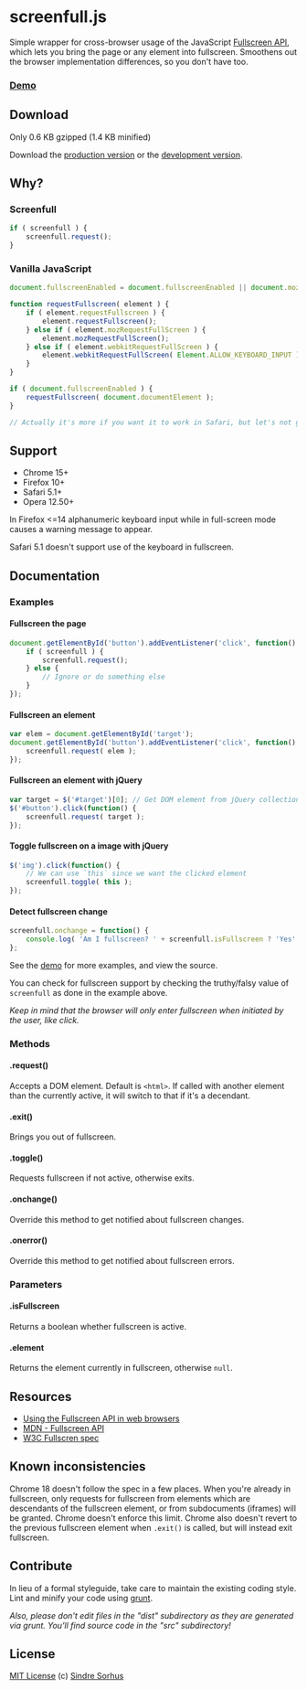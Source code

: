 # screenfull.js

Simple wrapper for cross-browser usage of the JavaScript [Fullscreen API](https://developer.mozilla.org/en/DOM/Using_full-screen_mode), which lets you bring the page or any element into fullscreen. Smoothens out the browser implementation differences, so you don't have too.


### [Demo](http://sindresorhus.com/screenfull.js)


## Download

Only 0.6 KB gzipped (1.4 KB minified)

Download the [production version][min] or the [development version][max].

[min]: https://raw.github.com/sindresorhus/screenfull.js/master/dist/screenfull.min.js
[max]: https://raw.github.com/sindresorhus/screenfull.js/master/dist/screenfull.js


## Why?

### Screenfull

```javascript
if ( screenfull ) {
	screenfull.request();
}
```

### Vanilla JavaScript

```javascript
document.fullscreenEnabled = document.fullscreenEnabled || document.mozFullScreenEnabled || document.documentElement.webkitRequestFullScreen;

function requestFullscreen( element ) {
	if ( element.requestFullscreen ) {
		element.requestFullscreen();
	} else if ( element.mozRequestFullScreen ) {
		element.mozRequestFullScreen();
	} else if ( element.webkitRequestFullScreen ) {
		element.webkitRequestFullScreen( Element.ALLOW_KEYBOARD_INPUT );
	}
}

if ( document.fullscreenEnabled ) {
	requestFullscreen( document.documentElement );
}

// Actually it's more if you want it to work in Safari, but let's not go there...
```


## Support

- Chrome 15+
- Firefox 10+
- Safari 5.1+
- Opera 12.50+

In Firefox <=14 alphanumeric keyboard input while in full-screen mode causes a warning message to appear.

Safari 5.1 doesn't support use of the keyboard in fullscreen.

## Documentation


### Examples


#### Fullscreen the page

```javascript
document.getElementById('button').addEventListener('click', function() {
	if ( screenfull ) {
		screenfull.request();
	} else {
		// Ignore or do something else
	}
});
```


#### Fullscreen an element

```javascript
var elem = document.getElementById('target');
document.getElementById('button').addEventListener('click', function() {
	screenfull.request( elem );
});
```


#### Fullscreen an element with jQuery

```javascript
var target = $('#target')[0]; // Get DOM element from jQuery collection
$('#button').click(function() {
	screenfull.request( target );
});
```


#### Toggle fullscreen on a image with jQuery

```javascript
$('img').click(function() {
	// We can use `this` since we want the clicked element
	screenfull.toggle( this );
});
```


#### Detect fullscreen change

```javascript
screenfull.onchange = function() {
	console.log( 'Am I fullscreen? ' + screenfull.isFullscreen ? 'Yes' : 'No' );
};
```


See the [demo](http://sindresorhus.com/screenfull.js) for more examples, and view the source.

You can check for fullscreen support by checking the truthy/falsy value of `screenfull` as done in the example above.

*Keep in mind that the browser will only enter fullscreen when initiated by the user, like click.*


### Methods

#### .request()

Accepts a DOM element. Default is `<html>`. If called with another element than the currently active, it will switch to that if it's a decendant.

#### .exit()

Brings you out of fullscreen.

#### .toggle()

Requests fullscreen if not active, otherwise exits.

#### .onchange()

Override this method to get notified about fullscreen changes.

#### .onerror()

Override this method to get notified about fullscreen errors.


### Parameters

#### .isFullscreen

Returns a boolean whether fullscreen is active.

#### .element

Returns the element currently in fullscreen, otherwise `null`.


## Resources

- [Using the Fullscreen API in web browsers](http://hacks.mozilla.org/2012/01/using-the-fullscreen-api-in-web-browsers/)
- [MDN - Fullscreen API](https://developer.mozilla.org/en/DOM/Using_full-screen_mode)
- [W3C Fullscren spec](http://dvcs.w3.org/hg/fullscreen/raw-file/tip/Overview.html)


## Known inconsistencies

Chrome 18 doesn't follow the spec in a few places. When you're already in fullscreen, only requests for fullscreen from elements which are descendants of the fullscreen element, or from subdocuments (iframes) will be granted. Chrome doesn't enforce this limit. Chrome also doesn't revert to the previous fullscreen element when `.exit()` is called, but will instead exit fullscreen.


## Contribute

In lieu of a formal styleguide, take care to maintain the existing coding style. Lint and minify your code using [grunt](https://github.com/cowboy/grunt).

*Also, please don't edit files in the "dist" subdirectory as they are generated via grunt. You'll find source code in the "src" subdirectory!*


## License

[MIT License](http://en.wikipedia.org/wiki/MIT_License)
(c) [Sindre Sorhus](http://sindresorhus.com)
